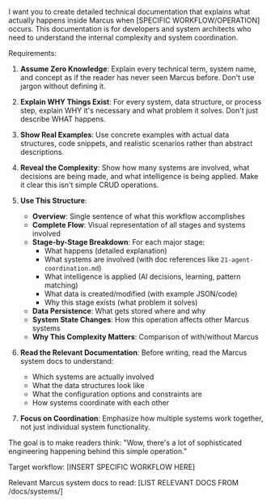 I want you to create detailed technical documentation that explains what actually happens inside Marcus when [SPECIFIC WORKFLOW/OPERATION] occurs. This documentation is for developers and system architects who need to understand the internal complexity and system coordination.

Requirements:

1. **Assume Zero Knowledge**: Explain every technical term, system name, and concept as if the reader has never seen Marcus before. Don't use jargon without defining it.

2. **Explain WHY Things Exist**: For every system, data structure, or process step, explain WHY it's necessary and what problem it solves. Don't just describe WHAT happens.

3. **Show Real Examples**: Use concrete examples with actual data structures, code snippets, and realistic scenarios rather than abstract descriptions.

4. **Reveal the Complexity**: Show how many systems are involved, what decisions are being made, and what intelligence is being applied. Make it clear this isn't simple CRUD operations.

5. **Use This Structure**:
   - **Overview**: Single sentence of what this workflow accomplishes
   - **Complete Flow**: Visual representation of all stages and systems involved
   - **Stage-by-Stage Breakdown**: For each major stage:
     - What happens (detailed explanation)
     - What systems are involved (with doc references like `21-agent-coordination.md`)
     - What intelligence is applied (AI decisions, learning, pattern matching)
     - What data is created/modified (with example JSON/code)
     - Why this stage exists (what problem it solves)
   - **Data Persistence**: What gets stored where and why
   - **System State Changes**: How this operation affects other Marcus systems
   - **Why This Complexity Matters**: Comparison of with/without Marcus

6. **Read the Relevant Documentation**: Before writing, read the Marcus system docs to understand:
   - Which systems are actually involved
   - What the data structures look like  
   - What the configuration options and constraints are
   - How systems coordinate with each other

7. **Focus on Coordination**: Emphasize how multiple systems work together, not just individual system functionality.

The goal is to make readers think: "Wow, there's a lot of sophisticated engineering happening behind this simple operation."

Target workflow: [INSERT SPECIFIC WORKFLOW HERE]

Relevant Marcus system docs to read: [LIST RELEVANT DOCS FROM /docs/systems/]